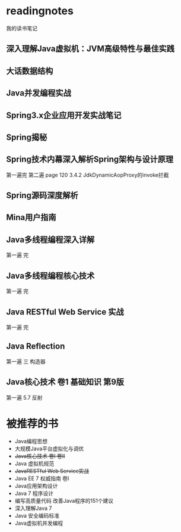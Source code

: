 # readingnotes
我的读书笔记

## 深入理解Java虚拟机：JVM高级特性与最佳实践

## 大话数据结构

## Java并发编程实战

## Spring3.x企业应用开发实战笔记

## Spring揭秘

## Spring技术内幕深入解析Spring架构与设计原理
第一遍完
第二遍 page 120 3.4.2 JdkDynamicAopProxy的invoke拦截

## Spring源码深度解析

## Mina用户指南

## Java多线程编程深入详解
第一遍 完

## Java多线程编程核心技术
第一遍 完

## Java RESTful Web Service 实战
第一遍 完

## Java Reflection
第一遍 三 构造器

## Java核心技术 卷1 基础知识 第9版
第一遍 5.7 反射

# 被推荐的书

- Java编程思想
- 大规模Java平台虚拟化与调优
- ~~Java核心技术 卷I 卷II~~
- Java 虚拟机规范
- ~~JavaRESTful Web Service实战~~
- Java EE 7 权威指南 卷I
- Java应用架构设计
- Java 7 程序设计
- 编写高质量代码 改善Java程序的151个建议
- 深入理解Java 7
- Java 安全编码标准
- Java虚拟机并发编程

